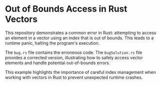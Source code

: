 # Out of Bounds Access in Rust Vectors

This repository demonstrates a common error in Rust: attempting to access an element in a vector using an index that is out of bounds.  This leads to a runtime panic, halting the program's execution.

The `bug.rs` file contains the erroneous code.  The `bugSolution.rs` file provides a corrected version, illustrating how to safely access vector elements and handle potential out-of-bounds errors.

This example highlights the importance of careful index management when working with vectors in Rust to prevent unexpected runtime crashes.